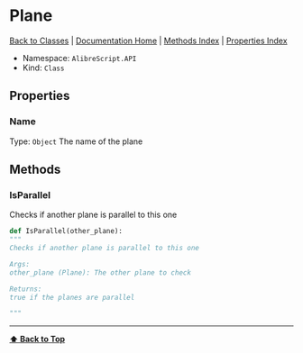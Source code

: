 # Plane

[ Back to Classes](Classes) | [Documentation Home](../README.md) | [Methods Index](Methods-Index) | [Properties Index](Properties-Index)

- Namespace: `AlibreScript.API`
- Kind: `Class`

## Properties

### Name
Type: `Object`
The name of the plane

## Methods


### IsParallel

Checks if another plane is parallel to this one

```python
def IsParallel(other_plane):
"""
Checks if another plane is parallel to this one

Args:
other_plane (Plane): The other plane to check

Returns:
true if the planes are parallel

"""
```

---
**[⬆ Back to Top](#plane)**
